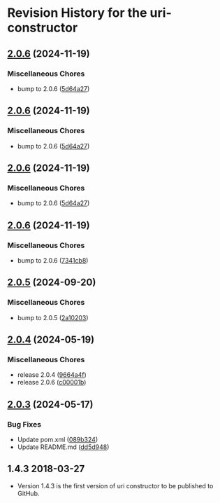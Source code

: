 # Revision History for the uri-constructor

## [2.0.6](https://github.com/dvsa/vol-uri-constructor/compare/v2.0.6...v2.0.6) (2024-11-19)


### Miscellaneous Chores

* bump to 2.0.6 ([5d64a27](https://github.com/dvsa/vol-uri-constructor/commit/5d64a279f5d03ac44df319241c60045f61409fb2))

## [2.0.6](https://github.com/dvsa/vol-uri-constructor/compare/v2.0.6...v2.0.6) (2024-11-19)


### Miscellaneous Chores

* bump to 2.0.6 ([5d64a27](https://github.com/dvsa/vol-uri-constructor/commit/5d64a279f5d03ac44df319241c60045f61409fb2))

## [2.0.6](https://github.com/dvsa/vol-uri-constructor/compare/v2.0.6...v2.0.6) (2024-11-19)


### Miscellaneous Chores

* bump to 2.0.6 ([5d64a27](https://github.com/dvsa/vol-uri-constructor/commit/5d64a279f5d03ac44df319241c60045f61409fb2))

## [2.0.6](https://github.com/dvsa/vol-uri-constructor/compare/v2.0.5...v2.0.6) (2024-11-19)


### Miscellaneous Chores

* bump to 2.0.6 ([7341cb8](https://github.com/dvsa/vol-uri-constructor/commit/7341cb8fd38545d468f8cc289496de275165e495))

## [2.0.5](https://github.com/dvsa/vol-uri-constructor/compare/v2.0.4...v2.0.5) (2024-09-20)


### Miscellaneous Chores

* bump to 2.0.5 ([2a10203](https://github.com/dvsa/vol-uri-constructor/commit/2a10203e94d03567bf587cf126c9904b2d7d105f))

## [2.0.4](https://github.com/dvsa/vol-uri-constructor/compare/v2.0.3...v2.0.4) (2024-05-19)


### Miscellaneous Chores

* release 2.0.4 ([9664a4f](https://github.com/dvsa/vol-uri-constructor/commit/9664a4fd311016adef968dec415fb0b880a7936e))
* release 2.0.6 ([c00001b](https://github.com/dvsa/vol-uri-constructor/commit/c00001b784f93e8e76efa39992b86e00d4f7435f))

## [2.0.3](https://github.com/dvsa/vol-uri-constructor/compare/2.0.2...v2.0.3) (2024-05-17)


### Bug Fixes

* Update pom.xml ([089b324](https://github.com/dvsa/vol-uri-constructor/commit/089b32490756742e000207748da5d995cb02d464))
* Update README.md ([dd5d948](https://github.com/dvsa/vol-uri-constructor/commit/dd5d948d636d5cc4cf7c3d35694e528000008a3b))

## 1.4.3 2018-03-27
* Version 1.4.3 is the first version of uri constructor to be published to GitHub.

